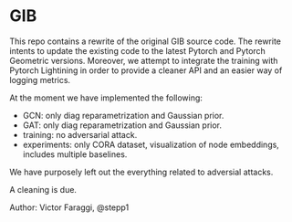 # GIB

This repo contains a rewrite of the original GIB source code. The rewrite intents to update the existing code to the latest Pytorch and Pytorch Geometric versions. Moreover, we attempt to integrate the training with Pytorch Lightining in order to provide a cleaner API and an easier way of logging metrics.

At the moment we have implemented the following:

* GCN: only diag reparametrization and Gaussian prior.
* GAT: only diag reparametrization and Gaussian prior.
* training: no adversarial attack.
* experiments: only CORA dataset, visualization of node embeddings, includes multiple baselines. 

We have purposely left out the everything related to adversial attacks.

A cleaning is due.

Author:
Victor Faraggi, @stepp1
